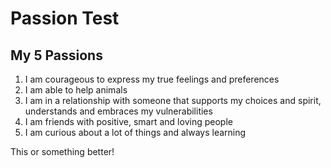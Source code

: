 # Passion Test

## My 5 Passions

1. I am courageous to express my true feelings and preferences
2. I am able to help animals
3. I am in a relationship with someone that supports my choices and spirit, understands and embraces my vulnerabilities
4. I am friends with positive, smart and loving people
5. I am curious about a lot of things and always learning

This or something better!